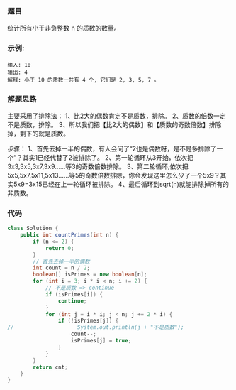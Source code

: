 ### 题目
统计所有小于非负整数 n 的质数的数量。

### 示例:
```
输入: 10
输出: 4
解释: 小于 10 的质数一共有 4 个, 它们是 2, 3, 5, 7 。
```
### 解题思路
主要采用了排除法：
1、比2大的偶数肯定不是质数，排除。
2、质数的倍数一定不是质数，排除。
3、所以我们把【比2大的偶数】和【质数的奇数倍数】排除掉，剩下的就是质数。

步骤：
1、首先去掉一半的偶数，有人会问了“2也是偶数呀，是不是多排除了一个”？其实1已经代替了2被排除了。
2、第一轮循环从3开始，依次把3x3,3x5,3x7,3x9......等3的奇数倍数排除。
3、第二轮循环,依次把5x5,5x7,5x11,5x13......等5的奇数倍数排除，你会发现这里怎么少了一个5x9？其实5x9=3x15已经在上一轮循环被排除。
4、最后循环到sqrt(n)就能排除掉所有的非质数。
### 代码

```java
class Solution {
    public int countPrimes(int n) {
        if (n <= 2) {
            return 0;
        }
        // 首先去掉一半的偶数
        int count = n / 2;
        boolean[] isPrimes = new boolean[n];
        for (int i = 3; i * i < n; i += 2) {
            // 不是质数 => continue
            if (isPrimes[i]) {
                continue;
            }
            for (int j = i * i; j < n; j += 2 * i) {
                if (!isPrimes[j]) {
//                    System.out.println(j + "不是质数");
                    count--;
                    isPrimes[j] = true;
                }
            }
        }
        return cnt;
    }
}
```